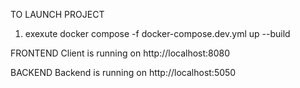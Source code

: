 TO LAUNCH PROJECT
1) exexute docker compose -f docker-compose.dev.yml up --build

FRONTEND
Client is running on http://localhost:8080

BACKEND
Backend is running on http://localhost:5050